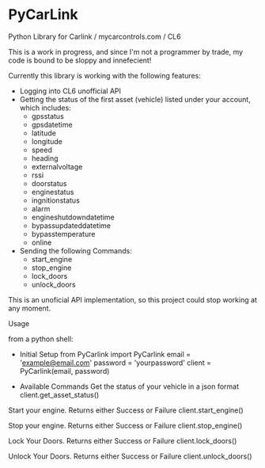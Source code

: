 # PyCarLink
Python Library for Carlink / mycarcontrols.com / CL6

This is a work in progress, and since I'm not a programmer by trade, my code is bound to be sloppy and innefecient!

Currently this library is working with the following features:

- Logging into CL6 unofficial API
- Getting the status of the first asset (vehicle) listed under your account, which includes:
    -   gpsstatus
    -   gpsdatetime
    -   latitude
    -   longitude
    -   speed
    -   heading
    -   externalvoltage
    -   rssi
    -   doorstatus
    -   enginestatus
    -   ingnitionstatus
    -   alarm
    -   engineshutdowndatetime
    -   bypassupdateddatetime
    -   bypasstemperature
    -   online
- Sending the following Commands:
    -   start_engine
    -   stop_engine
    -   lock_doors
    -   unlock_doors

This is an unoficial API implementation, so this project could stop working at any moment.

Usage

from a python shell:

- Initial Setup
from PyCarlink import PyCarlink
email = 'example@email.com'
password = 'yourpassword'
client = PyCarlink(email, password)

- Available Commands
Get the status of your vehicle in a json format
client.get_asset_status()

Start your engine. Returns either Success or Failure
client.start_engine()

Stop your engine. Returns either Success or Failure
client.stop_engine()

Lock Your Doors. Returns either Success or Failure
client.lock_doors()

Unlock Your Doors. Returns either Success or Failure
client.unlock_doors()
